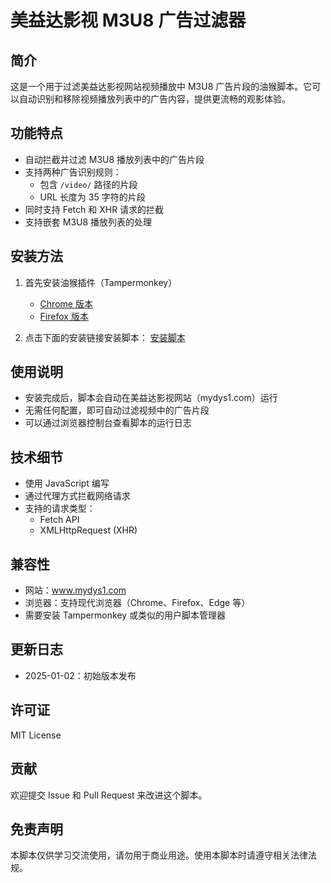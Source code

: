 # 美益达影视 M3U8 广告过滤器

## 简介

这是一个用于过滤美益达影视网站视频播放中 M3U8 广告片段的油猴脚本。它可以自动识别和移除视频播放列表中的广告内容，提供更流畅的观影体验。

## 功能特点

- 自动拦截并过滤 M3U8 播放列表中的广告片段
- 支持两种广告识别规则：
  - 包含 `/video/` 路径的片段
  - URL 长度为 35 字符的片段
- 同时支持 Fetch 和 XHR 请求的拦截
- 支持嵌套 M3U8 播放列表的处理

## 安装方法

1. 首先安装油猴插件（Tampermonkey）

   - [Chrome 版本](https://chrome.google.com/webstore/detail/tampermonkey/dhdgffkkebhmkfjojejmpbldmpobfkfo)
   - [Firefox 版本](https://addons.mozilla.org/en-US/firefox/addon/tampermonkey/)

2. 点击下面的安装链接安装脚本：
   [安装脚本](链接到你的脚本托管地址)

## 使用说明

- 安装完成后，脚本会自动在美益达影视网站（mydys1.com）运行
- 无需任何配置，即可自动过滤视频中的广告片段
- 可以通过浏览器控制台查看脚本的运行日志

## 技术细节

- 使用 JavaScript 编写
- 通过代理方式拦截网络请求
- 支持的请求类型：
  - Fetch API
  - XMLHttpRequest (XHR)

## 兼容性

- 网站：www.mydys1.com
- 浏览器：支持现代浏览器（Chrome、Firefox、Edge 等）
- 需要安装 Tampermonkey 或类似的用户脚本管理器

## 更新日志

- 2025-01-02：初始版本发布

## 许可证

MIT License

## 贡献

欢迎提交 Issue 和 Pull Request 来改进这个脚本。

## 免责声明

本脚本仅供学习交流使用，请勿用于商业用途。使用本脚本时请遵守相关法律法规。
